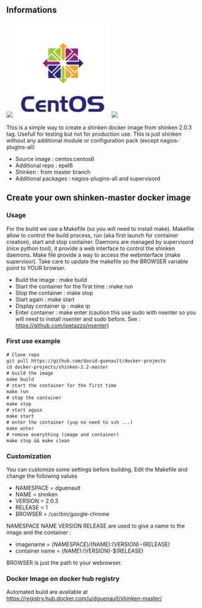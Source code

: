## Informations 

<img src="http://www.shinken-monitoring.org/fichiers/img/mascot.png" height="250px">
<img src="https://raw.githubusercontent.com/docker-library/docs/master/centos/logo.png" height="250px">
<img src="http://blog.docker.com/wp-content/uploads/2013/06/Docker-logo-011.png" height="250px">

This is a simple way to create a shinken docker image from shinken 2.0.3 tag. Usefull for testing but not for production use. This is just shinken without any additional module or configuration pack (except nagios-plugins-all)

- Source image : centos:centos6
- Additional repo : epel6
- Shinken : from master branch
- Additional packages : nagios-plugins-all and supervisord

## Create your own shinken-master docker image

### Usage

For the build we use a Makefile (so you will need to install make). Makefile allow to control the build process, run (aka first launch for container creation), start and stop container. Daemons are managed by supervisord (nice python tool), it provide a web interface to control the shinken daemons. Make file provide a way to access the webinterface (make supervisor). Take care to update the makefile so the BROWSER variable point to YOUR browser. 

- Build the image : make build
- Start the container for the first time : make run
- Stop the container : make stop
- Start again : make start
- Display container ip : make ip
- Enter container : make enter (caution this use sudo with nsenter so you will need to install nsenter and sudo before. See : https://github.com/jpetazzo/nsenter)

### First use example

```
# Clone repo
git pull https://github.com/david-guenault/docker-projects
cd docker-projects/shinken-2.2-master
# build the image
make build
# start the container for the first time
make run
# stop the container
make stop
# start again 
make start
# enter the container (yup no need to ssh ...)
make enter
# remove everything (image and container)
make stop && make clean
```

### Customization

You can customize some settings before building. Edit the Makefile and change the following values

- NAMESPACE = dguenault
- NAME = shinken
- VERSION = 2.0.3
- RELEASE = 1
- BROWSER = /usr/bin/google-chrome

NAMESPACE NAME VERSION RELEASE are used to give a name to the image and the container :

- imagename = $(NAMESPACE)/$(NAME):$(VERSION)-$(RELEASE)
- container name = $(NAME):$(VERSION)-$(RELEASE)

BROWSER is just the path to your webrowser. 

### Docker Image on docker hub registry

Automated build are available at https://registry.hub.docker.com/u/dguenault/shinken-master/
